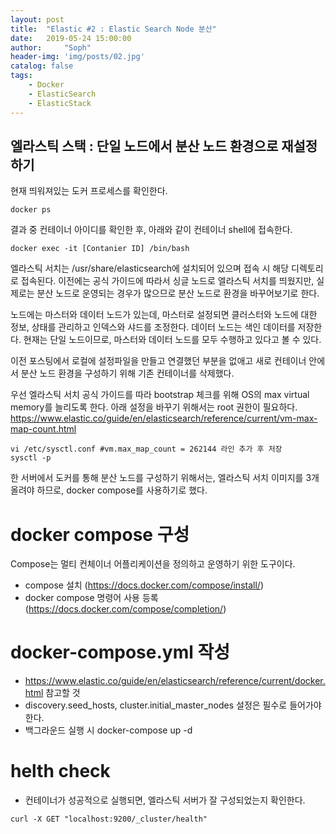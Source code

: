 ```yaml
---
layout: post
title:  "Elastic #2 : Elastic Search Node 분산"
date:   2019-05-24 15:00:00
author:     "Soph"
header-img: 'img/posts/02.jpg'
catalog: false
tags:
    - Docker
    - ElasticSearch
    - ElasticStack
---
```

## 엘라스틱 스택 : 단일 노드에서 분산 노드 환경으로 재설정하기

  현재 띄워져있는 도커 프로세스를 확인한다.
  ```
  docker ps
  ```
  결과 중 컨테이너 아이디를 확인한 후, 아래와 같이 컨테이너 shell에 접속한다.
  ```
  docker exec -it [Contanier ID] /bin/bash
  ```
  
  엘라스틱 서치는 /usr/share/elasticsearch에 설치되어 있으며 접속 시 해당 디렉토리로 접속된다.
  이전에는 공식 가이드에 따라서 싱글 노드로 엘라스틱 서치를 띄웠지만, 실제로는 분산 노드로 운영되는 경우가 많으므로 분산 노드로 환경을 바꾸어보기로 한다.

  노드에는 마스터와 데이터 노드가 있는데, 마스터로 설정되면 클러스터와 노드에 대한 정보, 상태를 관리하고 인덱스와 샤드를 조정한다. 데이터 노드는 색인 데이터를 저장한다. 현재는 단일 노드이므로, 마스터와 데이터 노드를 모두 수행하고 있다고 볼 수 있다.

  이전 포스팅에서 로컬에 설정파일을 만들고 연결했던 부분을 없애고 새로 컨테이너 안에서 분산 노드 환경을 구성하기 위해 기존 컨테이너를 삭제했다.
  
  우선 엘라스틱 서치 공식 가이드를 따라 bootstrap 체크를 위해 OS의 max virtual memory를 늘리도록 한다. 아래 설정을 바꾸기 위해서는 root 권한이 필요하다.
  https://www.elastic.co/guide/en/elasticsearch/reference/current/vm-max-map-count.html
  ```
  vi /etc/sysctl.conf #vm.max_map_count = 262144 라인 추가 후 저장
  sysctl -p
  ```

  한 서버에서 도커를 통해 분산 노드를 구성하기 위해서는, 엘라스틱 서치 이미지를 3개 올려야 하므로, docker compose를 사용하기로 했다.

# docker compose 구성
  
  Compose는 멀티 컨체이너 어플리케이션을 정의하고 운영하기 위한 도구이다.
  - compose 설치 (https://docs.docker.com/compose/install/)  
  - docker compose 명령어 사용 등록 (https://docs.docker.com/compose/completion/)
  
# docker-compose.yml 작성
  - https://www.elastic.co/guide/en/elasticsearch/reference/current/docker.html 참고할 것
  - discovery.seed_hosts, cluster.initial_master_nodes 설정은 필수로 들어가야 한다.
  - 백그라운드 실행 시 docker-compose up -d

# helth check
  - 컨테이너가 성공적으로 실행되면, 엘라스틱 서버가 잘 구성되었는지 확인한다. 
  ```
  curl -X GET "localhost:9200/_cluster/health"
  ```
